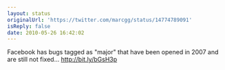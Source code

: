 ```yaml
---
layout: status
originalUrl: 'https://twitter.com/marcgg/status/14774789091'
isReply: false
date: 2010-05-26 16:42:02
---
```


Facebook has bugs tagged as "major" that have been opened in 2007 and are still not fixed... http://bit.ly/bGsH3p
